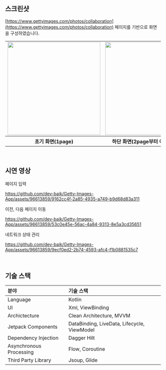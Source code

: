 ## 스크린샷
[https://www.gettyimages.com/photos/collaboration](https://www.gettyimages.com/photos/collaboration) 페이지를 기반으로 화면을 구성하였습니다.
<table>
  <tr>
    <td>
       <img width="300" src = "https://github.com/dev-baik/Getty-Images-App/assets/96613859/b6bd2c66-eb57-4149-99fb-4691930e07ce" />
    </td>
    <td>
      <img width="300" src = "https://github.com/dev-baik/Getty-Images-App/assets/96613859/63650836-49ce-40e5-ac7e-de3446d6a31a" />
    </td>
    <td>
      <img width="300" src = "https://github.com/dev-baik/Getty-Images-App/assets/96613859/b1b9f7c3-2294-467d-8fa3-f20dfb48b314" />
    </td>
  </tr>
  <tr>
    <th align="center">초기 화면(1page)</th>
    <th align="center">하단 화면(2page부터 이전 버튼 추가)</th>
    <th align="center">네트워크 에러 화면</th>
  </tr>
</table>

<br>

## 시연 영상
페이지 입력 

https://github.com/dev-baik/Getty-Images-App/assets/96613859/9162cc4f-2a85-4935-a749-b9d68d83a311

이전, 다음 페이지 이동 

https://github.com/dev-baik/Getty-Images-App/assets/96613859/53c0e45e-56ac-4a84-9313-8e5a3cd35651


네트워크 상태 관리

https://github.com/dev-baik/Getty-Images-App/assets/96613859/9ecf0ed2-2b74-4593-afc4-f1b0881535c7

<br>

## 기술 스택
| 분야 | 기술 스택 |
|:---|:---|
| Language | Kotlin |
| UI | Xml, ViewBinding |
| Archictecture | Clean Architecture, MVVM |
| Jetpack Components | DataBinding, LiveData, Lifecycle, ViewModel |
| Dependency Injection | Dagger Hilt |
| Asynchronous Processing | Flow, Coroutine |
| Third Party Library | Jsoup, Glide |
